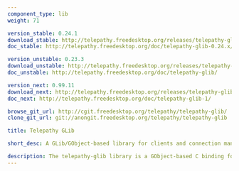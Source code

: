 ```yaml
---
component_type: lib
weight: 71

version_stable: 0.24.1
download_stable: http://telepathy.freedesktop.org/releases/telepathy-glib/telepathy-glib-VERSION.tar.gz
doc_stable: http://telepathy.freedesktop.org/doc/telepathy-glib-0.24.x/

version_unstable: 0.23.3
download_unstable: http://telepathy.freedesktop.org/releases/telepathy-glib/telepathy-glib-VERSION.tar.gz
doc_unstable: http://telepathy.freedesktop.org/doc/telepathy-glib/

version_next: 0.99.11
download_next: http://telepathy.freedesktop.org/releases/telepathy-glib/telepathy-glib-VERSION.tar.gz
doc_next: http://telepathy.freedesktop.org/doc/telepathy-glib-1/

browse_git_url: http://cgit.freedesktop.org/telepathy/telepathy-glib/
clone_git_url: git://anongit.freedesktop.org/telepathy/telepathy-glib

title: Telepathy GLib

short_desc: A GLib/GObject-based library for clients and connection managers

description: The telepathy-glib library is a GObject-based C binding for the Telepathy D-Bus API. It may be used by client applications as well as connection managers. Currently it is used by Empathy, Mission-Control as well as GLib-based connection managers such as Gabble, Idle, Rakia and Salut.
---
```


